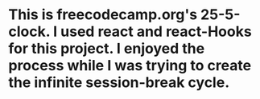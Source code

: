 # This is freecodecamp.org's 25-5-clock. I used react and react-Hooks for this project. I enjoyed the process while I was trying to create the infinite session-break cycle.
